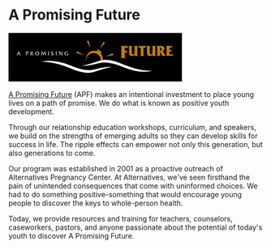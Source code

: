 # A Promising Future

![](https://github.com/ndyetz/IDEAS/blob/master/APF/APF_Logo.PNG)

[A Promising Future](http://apromisingfuture.com/) (APF) makes an intentional investment to place young lives on a path of promise. We do what is known as positive youth development.

Through our relationship education workshops, curriculum, and speakers, we build on the strengths of emerging adults so they can develop skills for success in life. The ripple effects can empower not only this generation, but also generations to come.

Our program was established in 2001 as a proactive outreach of Alternatives Pregnancy Center. At Alternatives, we've seen firsthand the pain of unintended consequences that come with uninformed choices. We had to do something positive-something that would encourage young people to discover the keys to whole-person health.

Today, we provide resources and training for teachers, counselors, caseworkers, pastors, and anyone passionate about the potential of today's youth to discover A Promising Future.
